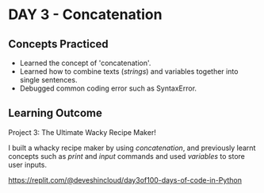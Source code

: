 # DAY 3 - Concatenation
## Concepts Practiced
- Learned the concept of 'concatenation'.
- Learned how to combine texts (_strings_) and variables together into single sentences.
- Debugged common coding error such as SyntaxError.

## Learning Outcome
Project 3: The Ultimate Wacky Recipe Maker!

I built a whacky recipe maker by using _concatenation_, and previously learnt concepts such as _print_ and _input_ commands and used _variables_ to store user inputs.

https://replit.com/@deveshincloud/day3of100-days-of-code-in-Python
